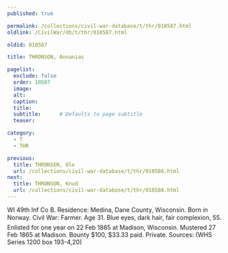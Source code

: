 ```yaml
---
published: true

permalink: /collections/civil-war-database/t/thr/010587.html
oldlink: /CivilWar/db/t/thr/010587.html

oldid: 010587

title: THRONSON, Annanias

pagelist:
  exclude: false
  order: 10587
  image: 
  alt:
  caption:
  title:
  subtitle:      # Defaults to page subtitle
  teaser:

category: 
  - T 
  - THR

previous:
  title: THRONSEN, Ole
  url: /collections/civil-war-database/t/thr/010586.html  
next:
  title: THRONSON, Knud
  url: /collections/civil-war-database/t/thr/010588.html   
---
```

WI 49th Inf Co B. Residence: Medina, Dane County, Wisconsin. Born in Norway. Civil War: Farmer. Age 31. Blue eyes, dark hair, fair complexion, 5&#146;5&#148;. Enlisted for one year on 22 Feb 1865 at Madison, Wisconsin. Mustered 27 Feb 1865 at Madison. Bounty $100, $33.33 paid. Private. Sources: (WHS Series 1200 box 193-4,20)